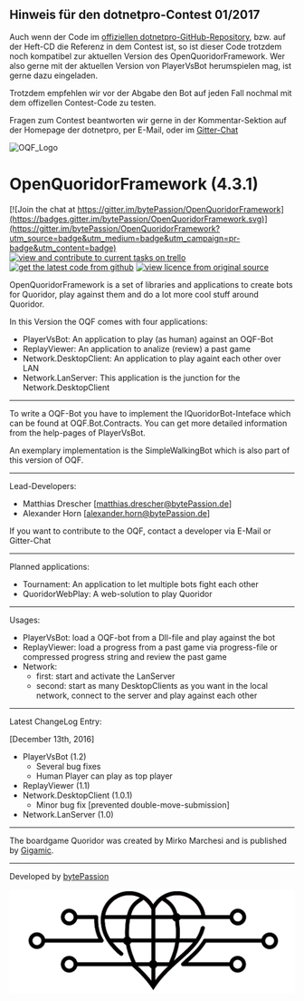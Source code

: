 ## Hinweis für den dotnetpro-Contest 01/2017

Auch wenn der Code im [offiziellen dotnetpro-GitHub-Repository](https://github.com/dotnetpro/contest012017), bzw. auf der Heft-CD die Referenz in dem Contest ist, so ist dieser Code trotzdem noch kompatibel zur aktuellen Version des OpenQuoridorFramework.
Wer also gerne mit der aktuellen Version von PlayerVsBot herumspielen mag, ist gerne dazu eingeladen. 

Trotzdem empfehlen wir vor der Abgabe den Bot auf jeden Fall nochmal mit dem offizellen Contest-Code zu testen.

Fragen zum Contest beantworten wir gerne in der Kommentar-Sektion auf der Homepage der dotnetpro, per E-Mail, oder im [Gitter-Chat](https://gitter.im/bytePassion/OpenQuoridorFramework?utm_source=badge&utm_medium=badge&utm_campaign=pr-badge&utm_content=badge)

![OQF_Logo](/OpenQuoridorFramework/quoridor_logo.ico)

# OpenQuoridorFramework (4.3.1)

[![Join the chat at https://gitter.im/bytePassion/OpenQuoridorFramework](https://badges.gitter.im/bytePassion/OpenQuoridorFramework.svg)](https://gitter.im/bytePassion/OpenQuoridorFramework?utm_source=badge&utm_medium=badge&utm_campaign=pr-badge&utm_content=badge)
[![view and contribute to current tasks on trello](https://img.shields.io/badge/tasks-on%20trello-blue.svg)](https://trello.com/b/X9gnlWEl/openquoridorframework)
[![get the latest code from github](https://img.shields.io/badge/code-on%20github-lightgrey.svg)](https://github.com/bytePassion/OpenQuoridorFramework.git)
[![view licence from original source](https://img.shields.io/badge/licence-Apache%202.0-orange.svg)](http://www.apache.org/licenses/LICENSE-2.0)

OpenQuoridorFramework is a set of libraries and applications to create bots for Quoridor, play against them and do a lot more cool stuff around Quoridor.

In this Version the OQF comes with four applications:
- PlayerVsBot:  An application to play (as human) against an OQF-Bot
- ReplayViewer: An application to analize (review) a past game
- Network.DesktopClient: An application to play againt each other over LAN
- Network.LanServer: This application is the junction for the Network.DesktopClient

---

To write a OQF-Bot you have to implement the IQuoridorBot-Inteface which can be found at OQF.Bot.Contracts. You can get more detailed information from the help-pages of PlayerVsBot.

An exemplary implementation is the SimpleWalkingBot which is also part of this version of OQF.

---

Lead-Developers:
- Matthias Drescher [[matthias.drescher@bytePassion.de](matthias.drescher@bytePassion.de)]
- Alexander Horn [[alexander.horn@bytePassion.de](alexander.horn@bytePassion.de)]

If you want to contribute to the OQF, contact a developer via E-Mail or Gitter-Chat

---

Planned applications:
- Tournament: An application to let multiple bots  fight each other
- QuoridorWebPlay: A web-solution to play Quoridor

---

Usages:
- PlayerVsBot: load a OQF-bot from a Dll-file and play against the bot
- ReplayViewer: load a progress from a past game via progress-file or compressed progress string and review the past game 
- Network:
   - first: start and activate the LanServer
   - second: start as many DesktopClients as you want in the local network, connect to the server and play against each other

---

Latest ChangeLog Entry:

[December 13th, 2016]
- PlayerVsBot (1.2)
  - Several bug fixes
  - Human Player can play as top player
- ReplayViewer (1.1)
- Network.DesktopClient (1.0.1)
  - Minor bug fix [prevented double-move-submission]
- Network.LanServer (1.0)    

---

The boardgame Quoridor was created by Mirko Marchesi and is published by [Gigamic](http://en.gigamic.com/).

---

Developed by [bytePassion](http://www.bytePassion.de)

![bytePassion_Logo](/OpenQuoridorFramework/OQF.Resources/Images/bytePassionLogo.png)